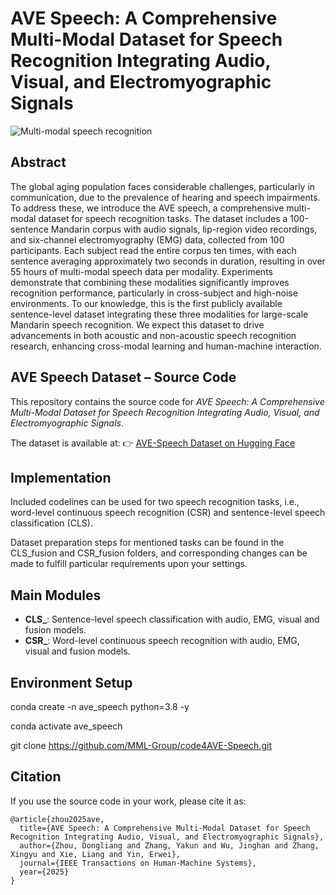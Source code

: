 # AVE Speech: A Comprehensive Multi-Modal Dataset for Speech Recognition Integrating Audio, Visual, and Electromyographic Signals

![Multi-modal speech recognition](figures/multi-modal-speech-recognition.png)

## Abstract

The global aging population faces considerable challenges, particularly in communication, due to the prevalence of hearing and speech impairments. To address these, we introduce the AVE speech, a comprehensive multi-modal dataset for speech recognition tasks. The dataset includes a 100-sentence Mandarin corpus with audio signals, lip-region video recordings, and six-channel electromyography (EMG) data, collected from 100 participants. Each subject read the entire corpus ten times, with each sentence averaging approximately two seconds in duration, resulting in over 55 hours of multi-modal speech data per modality. Experiments demonstrate that combining these modalities significantly improves recognition performance, particularly in cross-subject and high-noise environments. To our knowledge, this is the first publicly available sentence-level dataset integrating these three modalities for large-scale Mandarin speech recognition. We expect this dataset to drive advancements in both acoustic and non-acoustic speech recognition research, enhancing cross-modal learning and human-machine interaction.

## AVE Speech Dataset – Source Code

This repository contains the source code for *AVE Speech: A Comprehensive Multi-Modal Dataset for Speech Recognition Integrating Audio, Visual, and Electromyographic Signals*.

The dataset is available at:
👉 [AVE-Speech Dataset on Hugging Face](https://huggingface.co/datasets/MML-Group/AVE-Speech)

## Implementation
Included codelines can be used for two speech recognition tasks, i.e., word-level continuous speech recognition (CSR) and sentence-level speech classification (CLS). 

Dataset preparation steps for mentioned tasks can be found in the CLS_fusion and CSR_fusion folders, and corresponding changes can be made to fulfill particular requirements upon your settings.  

## Main Modules

- **CLS_**: Sentence-level speech classification with audio, EMG, visual and fusion models.
- **CSR_**: Word-level continuous speech recognition with audio, EMG, visual and fusion models.

## Environment Setup
conda create -n ave_speech python=3.8 -y

conda activate ave_speech

git clone https://github.com/MML-Group/code4AVE-Speech.git


## Citation
If you use the source code in your work, please cite it as:
```
@article{zhou2025ave,
  title={AVE Speech: A Comprehensive Multi-Modal Dataset for Speech Recognition Integrating Audio, Visual, and Electromyographic Signals},
  author={Zhou, Dongliang and Zhang, Yakun and Wu, Jinghan and Zhang, Xingyu and Xie, Liang and Yin, Erwei},
  journal={IEEE Transactions on Human-Machine Systems},
  year={2025}
}
```

